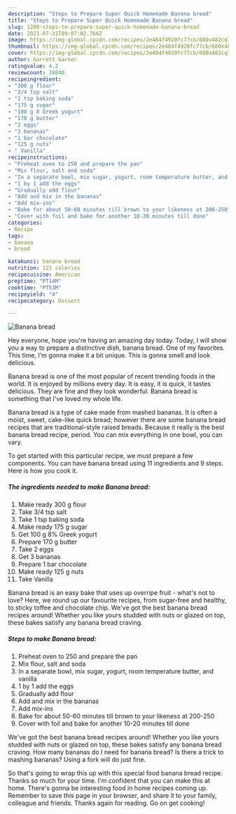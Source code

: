 ```yaml
---
description: "Steps to Prepare Super Quick Homemade Banana bread"
title: "Steps to Prepare Super Quick Homemade Banana bread"
slug: 1200-steps-to-prepare-super-quick-homemade-banana-bread
date: 2021-07-31T09:07:02.766Z
image: https://img-global.cpcdn.com/recipes/2e484f4920fc77cb/680x482cq70/banana-bread-recipe-main-photo.jpg
thumbnail: https://img-global.cpcdn.com/recipes/2e484f4920fc77cb/680x482cq70/banana-bread-recipe-main-photo.jpg
cover: https://img-global.cpcdn.com/recipes/2e484f4920fc77cb/680x482cq70/banana-bread-recipe-main-photo.jpg
author: Garrett Garner
ratingvalue: 4.2
reviewcount: 38840
recipeingredient:
- "300 g flour"
- "3/4 tsp salt"
- "1 tsp baking soda"
- "175 g sugar"
- "100 g 8 Greek yogurt"
- "170 g butter"
- "2 eggs"
- "3 bananas"
- "1 bar chocolate"
- "125 g nuts"
- " Vanilla"
recipeinstructions:
- "Preheat oven to 250 and prepare the pan"
- "Mix flour, salt and soda"
- "In a separate bowl, mix sugar, yogurt, room temperature butter, and vanilla"
- "1 by 1 add the eggs"
- "Gradually add flour"
- "Add and mix in the bananas"
- "Add mix-ins"
- "Bake for about 50-60 minutes till brown to your likeness at 200-250"
- "Cover with foil and bake for another 10-20 minutes till done"
categories:
- Recipe
tags:
- banana
- bread

katakunci: banana bread 
nutrition: 121 calories
recipecuisine: American
preptime: "PT14M"
cooktime: "PT53M"
recipeyield: "4"
recipecategory: Dessert

---
```



![Banana bread](https://img-global.cpcdn.com/recipes/2e484f4920fc77cb/680x482cq70/banana-bread-recipe-main-photo.jpg)

Hey everyone, hope you're having an amazing day today. Today, I will show you a way to prepare a distinctive dish, banana bread. One of my favorites. This time, I'm gonna make it a bit unique. This is gonna smell and look delicious.

Banana bread is one of the most popular of recent trending foods in the world. It is enjoyed by millions every day. It is easy, it is quick, it tastes delicious. They are fine and they look wonderful. Banana bread is something that I've loved my whole life.

Banana bread is a type of cake made from mashed bananas. It is often a moist, sweet, cake-like quick bread; however there are some banana bread recipes that are traditional-style raised breads. Because it really is the best banana bread recipe, period. You can mix everything in one bowl, you can vary.


To get started with this particular recipe, we must prepare a few components. You can have banana bread using 11 ingredients and 9 steps. Here is how you cook it.

<!--inarticleads1-->

##### The ingredients needed to make Banana bread:

1. Make ready 300 g flour
1. Take 3/4 tsp salt
1. Take 1 tsp baking soda
1. Make ready 175 g sugar
1. Get 100 g 8% Greek yogurt
1. Prepare 170 g butter
1. Take 2 eggs
1. Get 3 bananas
1. Prepare 1 bar chocolate
1. Make ready 125 g nuts
1. Take  Vanilla


Banana bread is an easy bake that uses up overripe fruit - what&#39;s not to love? Here, we round up our favourite recipes, from sugar-free and healthy, to sticky toffee and chocolate chip. We&#39;ve got the best banana bread recipes around! Whether you like yours studded with nuts or glazed on top, these bakes satisfy any banana bread craving. 

<!--inarticleads2-->

##### Steps to make Banana bread:

1. Preheat oven to 250 and prepare the pan
1. Mix flour, salt and soda
1. In a separate bowl, mix sugar, yogurt, room temperature butter, and vanilla
1. 1 by 1 add the eggs
1. Gradually add flour
1. Add and mix in the bananas
1. Add mix-ins
1. Bake for about 50-60 minutes till brown to your likeness at 200-250
1. Cover with foil and bake for another 10-20 minutes till done


We&#39;ve got the best banana bread recipes around! Whether you like yours studded with nuts or glazed on top, these bakes satisfy any banana bread craving. How many bananas do I need for banana bread? Is there a trick to mashing bananas? Using a fork will do just fine. 

So that's going to wrap this up with this special food banana bread recipe. Thanks so much for your time. I'm confident that you can make this at home. There's gonna be interesting food in home recipes coming up. Remember to save this page in your browser, and share it to your family, colleague and friends. Thanks again for reading. Go on get cooking!
